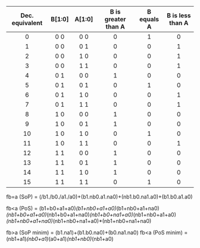 | **Dec. equivalent** | **B[1:0]** | **A[1:0]** | **B is greater than A** | **B equals A** | **B is less than A** |
| :-: | :-: | :-: | :-: | :-: | :-: |
| 0 | 0 0 | 0 0 | 0 | 1 | 0 |
| 1 | 0 0 | 0 1 | 0 | 0 | 1 |
| 2 | 0 0 | 1 0 | 0 | 0 | 1 |
| 3 | 0 0 | 1 1 | 0 | 0 | 1 |
| 4 | 0 1 | 0 0 | 1 | 0 | 0 |
| 5 | 0 1 | 0 1 | 0 | 1 | 0 |
| 6 | 0 1 | 1 0 | 0 | 0 | 1 |
| 7 | 0 1 | 1 1 | 0 | 0 | 1 |
| 8 | 1 0 | 0 0 | 1 | 0 | 0 |
| 9 | 1 0 | 0 1 | 1 | 0 | 0 |
| 10 | 1 0 | 1 0 | 0 | 1 | 0 |
| 11 | 1 0 | 1 1 | 0 | 0 | 1 |
| 12 | 1 1 | 0 0 | 1 | 0 | 0 |
| 13 | 1 1 | 0 1 | 1 | 0 | 0 |
| 14 | 1 1 | 1 0 | 1 | 0 | 0 |
| 15 | 1 1 | 1 1 | 0 | 1 | 0 |

fb=a (SoP) = (/b1./b0./a1./a0)+(b1.nb0.a1.na0)+(nb1.b0.na1.a0)+(b1.b0.a1.a0)
 
fb<a (PoS) = (b1+b0+a1+a0)*(b1+nb0+a1+a0)*(b1+nb0+a1+na0)*(nb1+b0+a1+a0)*(nb1+b0+a1+na0)*(nb1+b0+na1+a0)*(nb1+nb0+a1+a0)*(nb1+nb0+a1+na0)*(nb1+nb0+na1+a0)*(nb1+nb0+na1+na0)

fb>a (SoP minim) = (b1.na1)+(b1.b0.na0)+(b0.na1.na0)
fb<a (PoS minim) = (nb1+a1)*(nb0+a1)*(a0+a1)*(nb1+nb0)*(nb1+a0) 